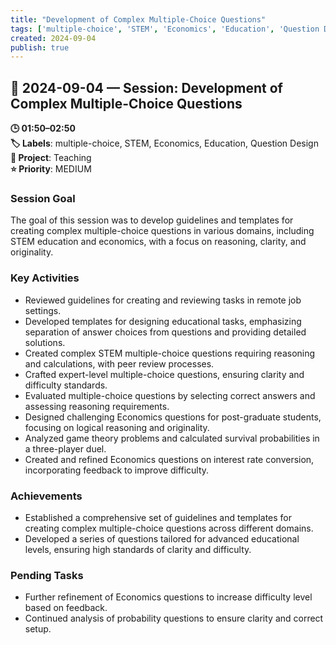 ```yaml
---
title: "Development of Complex Multiple-Choice Questions"
tags: ['multiple-choice', 'STEM', 'Economics', 'Education', 'Question Design']
created: 2024-09-04
publish: true
---
```


## 📅 2024-09-04 — Session: Development of Complex Multiple-Choice Questions

**🕒 01:50–02:50**  
**🏷️ Labels**: multiple-choice, STEM, Economics, Education, Question Design  
**📂 Project**: Teaching  
**⭐ Priority**: MEDIUM  


### Session Goal
The goal of this session was to develop guidelines and templates for creating complex multiple-choice questions in various domains, including STEM education and economics, with a focus on reasoning, clarity, and originality.

### Key Activities
- Reviewed guidelines for creating and reviewing tasks in remote job settings.
- Developed templates for designing educational tasks, emphasizing separation of answer choices from questions and providing detailed solutions.
- Created complex STEM multiple-choice questions requiring reasoning and calculations, with peer review processes.
- Crafted expert-level multiple-choice questions, ensuring clarity and difficulty standards.
- Evaluated multiple-choice questions by selecting correct answers and assessing reasoning requirements.
- Designed challenging Economics questions for post-graduate students, focusing on logical reasoning and originality.
- Analyzed game theory problems and calculated survival probabilities in a three-player duel.
- Created and refined Economics questions on interest rate conversion, incorporating feedback to improve difficulty.

### Achievements
- Established a comprehensive set of guidelines and templates for creating complex multiple-choice questions across different domains.
- Developed a series of questions tailored for advanced educational levels, ensuring high standards of clarity and difficulty.

### Pending Tasks
- Further refinement of Economics questions to increase difficulty level based on feedback.
- Continued analysis of probability questions to ensure clarity and correct setup.
